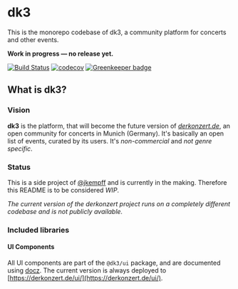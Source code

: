 # dk3

This is the monorepo codebase of dk3, a community platform for concerts and other events.

**Work in progress &mdash; no release yet.**

[![Build Status](https://travis-ci.org/derkonzert/dk3.svg?branch=master)](https://travis-ci.org/derkonzert/dk3)
[![codecov](https://codecov.io/gh/derkonzert/dk3/branch/master/graph/badge.svg)](https://codecov.io/gh/derkonzert/dk3)
[![Greenkeeper badge](https://badges.greenkeeper.io/derkonzert/dk3.svg)](https://greenkeeper.io/)

## What is dk3?

### Vision

**dk3** is the platform, that will become the future version of _[derkonzert.de](https://derkonzert.de)_, an open community for concerts in Munich (Germany). It's basically an open list of events, curated by its users. It's _non-commercial_ and _not genre specific_.

### Status

This is a side project of [@jkempff](https://github.com/jkempff) and is currently in the making. Therefore this README is to be considered _WIP_.

_The current version of the derkonzert project runs on a completely different codebase and is not publicly available._

### Included libraries

#### UI Components

All UI components are part of the `@dk3/ui` package, and are documented using [docz](https://www.docz.site/). The current version is always deployed to [https://derkonzert.de/ui/](https://derkonzert.de/ui/).
